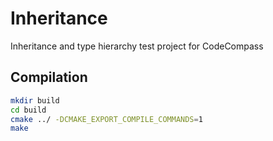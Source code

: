 # Inheritance
Inheritance and type hierarchy test project for CodeCompass

## Compilation
```bash
mkdir build
cd build
cmake ../ -DCMAKE_EXPORT_COMPILE_COMMANDS=1
make 
```
